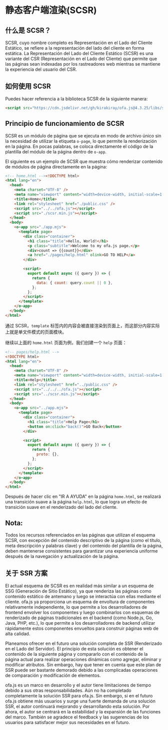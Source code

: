 # 静态客户端渲染(SCSR)

## 什么是 SCSR？

SCSR, cuyo nombre completo es Representación en el Lado del Cliente Estático, se refiere a la representación del lado del cliente en forma estática. La Representación del Lado del Cliente Estático (SCSR) es una variante del CSR (Representación en el Lado del Cliente) que permite que las páginas sean indexadas por los rastreadores web mientras se mantiene la experiencia del usuario del CSR.

## 如何使用 SCSR

Puedes hacer referencia a la biblioteca SCSR de la siguiente manera:

```html
<script src="https://cdn.jsdelivr.net/gh/kirakiray/ofa.js@4.3.25/libs/scsr/dist/scsr.min.js"></script>
```

## Principio de funcionamiento de SCSR

SCSR es un módulo de página que se ejecuta en modo de archivo único sin la necesidad de utilizar la etiqueta `o-page`, lo que permite la renderización en la página. En pocas palabras, se coloca directamente el código de la plantilla del módulo de la página dentro de `o-app`.

El siguiente es un ejemplo de SCSR que muestra cómo renderizar contenido de módulos de página directamente en la página:

```html
<!-- home.html --><!DOCTYPE html>
<html lang="en">
  <head>
    <meta charset="UTF-8" />
    <meta name="viewport" content="width=device-width, initial-scale=1.0" />
    <title>Home</title>
    <link rel="stylesheet" href="./public.css" />
    <script src="../../ofa.js"></script>
    <script src="./scsr.min.js"></script>
  </head>
  <body>
    <o-app src="./app.mjs">
      <template page>
        <div class="container">
          <h1 class="title">Hello, World!</h1>
          <p class="subtitle">Welcome to my ofa.js page.</p>
          <div>count => {{count}}</div>
          <a href="./pages/help.html" olink>GO TO HELP</a>
        </div>

        <script>
          export default async ({ query }) => {
            return {
              data: { count: query.count || 0 },
            };
          };
        </script>
      </template>
    </o-app>
  </body>
</html>
```

通过 SCSR，`template` 标签内的内容会被直接渲染到页面上，而这部分内容实际上就是单文件模式的页面模块。

继续以上面的 `home.html` 页面为例，我们创建一个 `help` 页面：

```html
<!-- pages/help.html -->
<!DOCTYPE html>
<html lang="en">
  <head>
    <meta charset="UTF-8" />
    <meta name="viewport" content="width=device-width, initial-scale=1.0" />
    <title>Help</title>
    <link rel="stylesheet" href="../public.css" />
    <script src="../../../ofa.js"></script>
    <script src="../scsr.min.js"></script>
  </head>
  <body>
    <o-app src="../app.mjs">
      <template page>
        <div class="container">
          <h1 class="title">Help Page</h1>
          <button on:click="back()">GO Back</button>
        </div>

        <script>
          export default async ({ query }) => {
            return {
              proto: {},
            };
          };
        </script>
      </template>
    </o-app>
  </body>
</html>

```

Después de hacer clic en "IR A AYUDA" en la página `home.html`, se realizará una transición suave a la página `help.html`, lo que logra un efecto de transición suave en el renderizado del lado del cliente.

## Nota:

Todos los recursos referenciados en las páginas que utilizan el esquema SCSR, con excepción del contenido descriptivo de la página (como el título, meta descripción y palabras clave) y del contenido del plantilla de la página, deben mantenerse consistentes para garantizar una experiencia uniforme después de la navegación y actualización de la página.

## 关于 SSR 方案

El actual esquema de SCSR es en realidad más similar a un esquema de SSG (Generación de Sitio Estático), ya que renderiza las páginas como contenido estático de antemano y luego se interactúa con ellas mediante el cliente. ofa.js ya proporciona un esquema de envoltura de componentes relativamente independiente, lo que permite a los desarrolladores de frontend envolver los componentes y luego combinarlos con esquemas de renderizado de páginas tradicionales en el backend (como Node.js, Go, Java, PHP, etc.), lo que permite a los desarrolladores de backend utilizar rápidamente estos componentes envueltos para construir páginas web de alta calidad.

Planeamos ofrecer en el futuro una solución completa de SSR (Renderizado en el Lado del Servidor). El principio de esta solución es obtener el contenido de la siguiente página y compararlo con el contenido de la página actual para realizar operaciones dinámicas como agregar, eliminar y modificar atributos. Sin embargo, hay que tener en cuenta que este plan de SSR puede ser bastante demorado debido a las complicadas operaciones de comparación y modificación de elementos.

ofa.js es un marco en desarrollo y el autor tiene limitaciones de tiempo debido a sus otras responsabilidades. Aún no ha completado completamente la solución SSR para ofa.js. Sin embargo, si en el futuro ofa.js obtiene más usuarios y surge una fuerte demanda de una solución SSR, el autor continuará mejorando y desarrollando esta solución. Por ahora, el autor se centrará en la estabilidad y la expansión de las funciones del marco. También se agradece el feedback y las sugerencias de los usuarios para satisfacer mejor sus necesidades en el futuro.